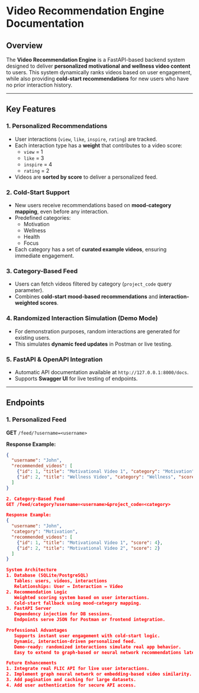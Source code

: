 # Video Recommendation Engine Documentation

## Overview
The **Video Recommendation Engine** is a FastAPI-based backend system designed to deliver **personalized motivational and wellness video content** to users. This system dynamically ranks videos based on user engagement, while also providing **cold-start recommendations** for new users who have no prior interaction history.

---

## Key Features

### 1. Personalized Recommendations
- User interactions (`view`, `like`, `inspire`, `rating`) are tracked.
- Each interaction type has a **weight** that contributes to a video score:
  - `view` = 1
  - `like` = 3
  - `inspire` = 4
  - `rating` = 2
- Videos are **sorted by score** to deliver a personalized feed.

### 2. Cold-Start Support
- New users receive recommendations based on **mood-category mapping**, even before any interaction.
- Predefined categories:
  - Motivation
  - Wellness
  - Health
  - Focus
- Each category has a set of **curated example videos**, ensuring immediate engagement.

### 3. Category-Based Feed
- Users can fetch videos filtered by category (`project_code` query parameter).
- Combines **cold-start mood-based recommendations** and **interaction-weighted scores**.

### 4. Randomized Interaction Simulation (Demo Mode)
- For demonstration purposes, random interactions are generated for existing users.
- This simulates **dynamic feed updates** in Postman or live testing.

### 5. FastAPI & OpenAPI Integration
- Automatic API documentation available at `http://127.0.0.1:8000/docs`.
- Supports **Swagger UI** for live testing of endpoints.

---

## Endpoints

### 1. Personalized Feed
**GET** `/feed/?username=<username>`

**Response Example:**
```json
{
  "username": "John",
  "recommended_videos": [
    {"id": 1, "title": "Motivational Video 1", "category": "Motivation", "score": 4},
    {"id": 2, "title": "Wellness Video", "category": "Wellness", "score": 2}
  ]
}

2. Category-Based Feed
GET /feed/category?username=<username>&project_code=<category>

Response Example:
{
  "username": "John",
  "category": "Motivation",
  "recommended_videos": [
    {"id": 1, "title": "Motivational Video 1", "score": 4},
    {"id": 2, "title": "Motivational Video 2", "score": 2}
  ]
}

System Architecture
1. Database (SQLite/PostgreSQL)
   Tables: users, videos, interactions
   Relationships: User ↔ Interaction ↔ Video
2. Recommendation Logic
   Weighted scoring system based on user interactions.
   Cold-start fallback using mood-category mapping.
3. FastAPI Server
   Dependency injection for DB sessions.
   Endpoints serve JSON for Postman or frontend integration.

Professional Advantages
   Supports instant user engagement with cold-start logic.
   Dynamic, interaction-driven personalized feed.
   Demo-ready: randomized interactions simulate real app behavior.
   Easy to extend to graph-based or neural network recommendations later.

Future Enhancements
1. Integrate real FLIC API for live user interactions.
2. Implement graph neural network or embedding-based video similarity.
3. Add pagination and caching for large datasets.
4. Add user authentication for secure API access.
